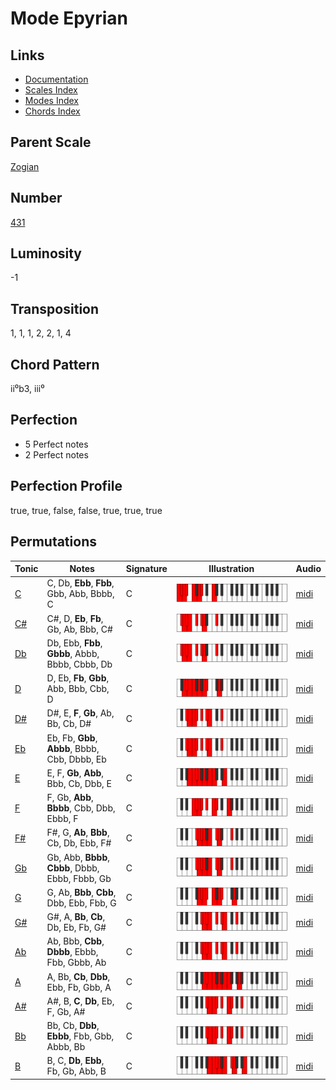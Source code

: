 # Mode Epyrian

## Links

- [Documentation](README.md)
- [Scales Index](Scales.md)
- [Modes Index](Modes.md)
- [Chords Index](Chords.md)

## Parent Scale

[Zogian](ScaleZogian.md)

## Number

[431](https://ianring.com/musictheory/scales/431)

## Luminosity

-1

## Transposition

1, 1, 1, 2, 2, 1, 4

## Chord Pattern

ii⁰b3, iii⁰

## Perfection

- 5 Perfect notes
- 2 Perfect notes

## Perfection Profile

true, true, false, false, true, true, true

## Permutations

| Tonic | Notes | Signature | Illustration | Audio |
|-------|-------|-----------|--------------|-------|
| [C](ModeCNaturalEpyrian.md) | C, Db, **Ebb**, **Fbb**, Gbb, Abb, Bbbb, C | C | ![CNaturalEpyrian](ModeCNaturalEpyrian.png) | [midi](https://github.com/edipermadi/music/blob/main/docs/ModeCNaturalEpyrian.mid?raw=true) |
| [C#](ModeCSharpEpyrian.md) | C#, D, **Eb**, **Fb**, Gb, Ab, Bbb, C# | C | ![CSharpEpyrian](ModeCSharpEpyrian.png) | [midi](https://github.com/edipermadi/music/blob/main/docs/ModeCSharpEpyrian.mid?raw=true) |
| [Db](ModeDFlatEpyrian.md) | Db, Ebb, **Fbb**, **Gbbb**, Abbb, Bbbb, Cbbb, Db | C | ![DFlatEpyrian](ModeDFlatEpyrian.png) | [midi](https://github.com/edipermadi/music/blob/main/docs/ModeDFlatEpyrian.mid?raw=true) |
| [D](ModeDNaturalEpyrian.md) | D, Eb, **Fb**, **Gbb**, Abb, Bbb, Cbb, D | C | ![DNaturalEpyrian](ModeDNaturalEpyrian.png) | [midi](https://github.com/edipermadi/music/blob/main/docs/ModeDNaturalEpyrian.mid?raw=true) |
| [D#](ModeDSharpEpyrian.md) | D#, E, **F**, **Gb**, Ab, Bb, Cb, D# | C | ![DSharpEpyrian](ModeDSharpEpyrian.png) | [midi](https://github.com/edipermadi/music/blob/main/docs/ModeDSharpEpyrian.mid?raw=true) |
| [Eb](ModeEFlatEpyrian.md) | Eb, Fb, **Gbb**, **Abbb**, Bbbb, Cbb, Dbbb, Eb | C | ![EFlatEpyrian](ModeEFlatEpyrian.png) | [midi](https://github.com/edipermadi/music/blob/main/docs/ModeEFlatEpyrian.mid?raw=true) |
| [E](ModeENaturalEpyrian.md) | E, F, **Gb**, **Abb**, Bbb, Cb, Dbb, E | C | ![ENaturalEpyrian](ModeENaturalEpyrian.png) | [midi](https://github.com/edipermadi/music/blob/main/docs/ModeENaturalEpyrian.mid?raw=true) |
| [F](ModeFNaturalEpyrian.md) | F, Gb, **Abb**, **Bbbb**, Cbb, Dbb, Ebbb, F | C | ![FNaturalEpyrian](ModeFNaturalEpyrian.png) | [midi](https://github.com/edipermadi/music/blob/main/docs/ModeFNaturalEpyrian.mid?raw=true) |
| [F#](ModeFSharpEpyrian.md) | F#, G, **Ab**, **Bbb**, Cb, Db, Ebb, F# | C | ![FSharpEpyrian](ModeFSharpEpyrian.png) | [midi](https://github.com/edipermadi/music/blob/main/docs/ModeFSharpEpyrian.mid?raw=true) |
| [Gb](ModeGFlatEpyrian.md) | Gb, Abb, **Bbbb**, **Cbbb**, Dbbb, Ebbb, Fbbb, Gb | C | ![GFlatEpyrian](ModeGFlatEpyrian.png) | [midi](https://github.com/edipermadi/music/blob/main/docs/ModeGFlatEpyrian.mid?raw=true) |
| [G](ModeGNaturalEpyrian.md) | G, Ab, **Bbb**, **Cbb**, Dbb, Ebb, Fbb, G | C | ![GNaturalEpyrian](ModeGNaturalEpyrian.png) | [midi](https://github.com/edipermadi/music/blob/main/docs/ModeGNaturalEpyrian.mid?raw=true) |
| [G#](ModeGSharpEpyrian.md) | G#, A, **Bb**, **Cb**, Db, Eb, Fb, G# | C | ![GSharpEpyrian](ModeGSharpEpyrian.png) | [midi](https://github.com/edipermadi/music/blob/main/docs/ModeGSharpEpyrian.mid?raw=true) |
| [Ab](ModeAFlatEpyrian.md) | Ab, Bbb, **Cbb**, **Dbbb**, Ebbb, Fbb, Gbbb, Ab | C | ![AFlatEpyrian](ModeAFlatEpyrian.png) | [midi](https://github.com/edipermadi/music/blob/main/docs/ModeAFlatEpyrian.mid?raw=true) |
| [A](ModeANaturalEpyrian.md) | A, Bb, **Cb**, **Dbb**, Ebb, Fb, Gbb, A | C | ![ANaturalEpyrian](ModeANaturalEpyrian.png) | [midi](https://github.com/edipermadi/music/blob/main/docs/ModeANaturalEpyrian.mid?raw=true) |
| [A#](ModeASharpEpyrian.md) | A#, B, **C**, **Db**, Eb, F, Gb, A# | C | ![ASharpEpyrian](ModeASharpEpyrian.png) | [midi](https://github.com/edipermadi/music/blob/main/docs/ModeASharpEpyrian.mid?raw=true) |
| [Bb](ModeBFlatEpyrian.md) | Bb, Cb, **Dbb**, **Ebbb**, Fbb, Gbb, Abbb, Bb | C | ![BFlatEpyrian](ModeBFlatEpyrian.png) | [midi](https://github.com/edipermadi/music/blob/main/docs/ModeBFlatEpyrian.mid?raw=true) |
| [B](ModeBNaturalEpyrian.md) | B, C, **Db**, **Ebb**, Fb, Gb, Abb, B | C | ![BNaturalEpyrian](ModeBNaturalEpyrian.png) | [midi](https://github.com/edipermadi/music/blob/main/docs/ModeBNaturalEpyrian.mid?raw=true) |
